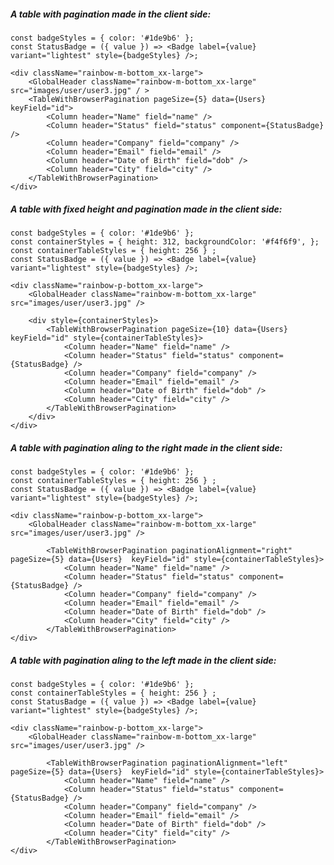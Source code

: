 ##### A table with pagination made in the client side:

    const badgeStyles = { color: '#1de9b6' };
    const StatusBadge = ({ value }) => <Badge label={value} variant="lightest" style={badgeStyles} />;

    <div className="rainbow-m-bottom_xx-large">
        <GlobalHeader className="rainbow-m-bottom_xx-large" src="images/user/user3.jpg" / >
        <TableWithBrowserPagination pageSize={5} data={Users}  keyField="id">
            <Column header="Name" field="name" />
            <Column header="Status" field="status" component={StatusBadge} />
            <Column header="Company" field="company" />
            <Column header="Email" field="email" />
            <Column header="Date of Birth" field="dob" />
            <Column header="City" field="city" />
        </TableWithBrowserPagination>
    </div>

##### A table with fixed height and pagination made in the client side:

    const badgeStyles = { color: '#1de9b6' };
    const containerStyles = { height: 312, backgroundColor: '#f4f6f9', };
    const containerTableStyles = { height: 256 } ;
    const StatusBadge = ({ value }) => <Badge label={value} variant="lightest" style={badgeStyles} />;

    <div className="rainbow-p-bottom_xx-large">
        <GlobalHeader className="rainbow-m-bottom_xx-large" src="images/user/user3.jpg" />

        <div style={containerStyles}>
            <TableWithBrowserPagination pageSize={10} data={Users}  keyField="id" style={containerTableStyles}>
                <Column header="Name" field="name" />
                <Column header="Status" field="status" component={StatusBadge} />
                <Column header="Company" field="company" />
                <Column header="Email" field="email" />
                <Column header="Date of Birth" field="dob" />
                <Column header="City" field="city" />
            </TableWithBrowserPagination>
        </div>
    </div>

##### A table with pagination aling to the right made in the client side:

    const badgeStyles = { color: '#1de9b6' };
    const containerTableStyles = { height: 256 } ;
    const StatusBadge = ({ value }) => <Badge label={value} variant="lightest" style={badgeStyles} />;

    <div className="rainbow-p-bottom_xx-large">
        <GlobalHeader className="rainbow-m-bottom_xx-large" src="images/user/user3.jpg" />

            <TableWithBrowserPagination paginationAlignment="right" pageSize={5} data={Users}  keyField="id" style={containerTableStyles}>
                <Column header="Name" field="name" />
                <Column header="Status" field="status" component={StatusBadge} />
                <Column header="Company" field="company" />
                <Column header="Email" field="email" />
                <Column header="Date of Birth" field="dob" />
                <Column header="City" field="city" />
            </TableWithBrowserPagination>
    </div>

##### A table with pagination aling to the left made in the client side:

    const badgeStyles = { color: '#1de9b6' };
    const containerTableStyles = { height: 256 } ;
    const StatusBadge = ({ value }) => <Badge label={value} variant="lightest" style={badgeStyles} />;

    <div className="rainbow-p-bottom_xx-large">
        <GlobalHeader className="rainbow-m-bottom_xx-large" src="images/user/user3.jpg" />

            <TableWithBrowserPagination paginationAlignment="left" pageSize={5} data={Users}  keyField="id" style={containerTableStyles}>
                <Column header="Name" field="name" />
                <Column header="Status" field="status" component={StatusBadge} />
                <Column header="Company" field="company" />
                <Column header="Email" field="email" />
                <Column header="Date of Birth" field="dob" />
                <Column header="City" field="city" />
            </TableWithBrowserPagination>
    </div>
